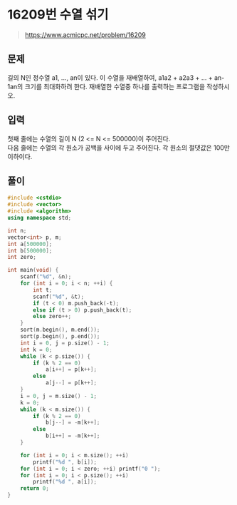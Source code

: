 # 16209번 수열 섞기
>https://www.acmicpc.net/problem/16209

## 문제
길의 N인 정수열 a1, ..., an이 있다. 이 수열을 재배열하여, a1a2 + a2a3 + ... + an-1an의 크기를 최대화하려 한다. 재배열한 수열중 하나를 출력하는 프로그램을 작성하시오.

## 입력
첫째 줄에는 수열의 길이 N (2 <= N <= 500000)이 주어진다.  
다음 줄에는 수열의 각 원소가 공백을 사이에 두고 주어진다. 각 원소의 절댓값은 100만 이하이다.

## 풀이

```cpp
#include <cstdio>
#include <vector>
#include <algorithm>
using namespace std;

int n;
vector<int> p, m;
int a[500000];
int b[500000];
int zero;

int main(void) {
    scanf("%d", &n);
    for (int i = 0; i < n; ++i) {
        int t;
        scanf("%d", &t);
        if (t < 0) m.push_back(-t);
        else if (t > 0) p.push_back(t);
        else zero++;
    }
    sort(m.begin(), m.end());
    sort(p.begin(), p.end());
    int i = 0, j = p.size() - 1;
    int k = 0;
    while (k < p.size()) {
        if (k % 2 == 0)
            a[i++] = p[k++];
        else
            a[j--] = p[k++];
    }
    i = 0, j = m.size() - 1;
    k = 0;
    while (k < m.size()) {
        if (k % 2 == 0)
            b[j--] = -m[k++];
        else
            b[i++] = -m[k++];
    }

    for (int i = 0; i < m.size(); ++i)
        printf("%d ", b[i]);
    for (int i = 0; i < zero; ++i) printf("0 ");
    for (int i = 0; i < p.size(); ++i)
        printf("%d ", a[i]);
    return 0;
}
```